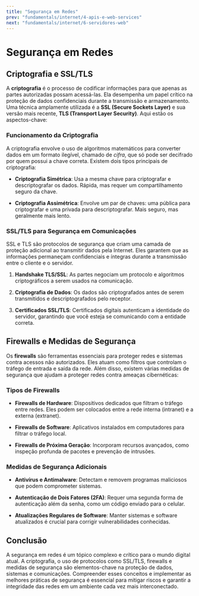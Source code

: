 ```yaml
---
title: "Segurança em Redes"
prev: "fundamentals/internet/4-apis-e-web-services"
next: "fundamentals/internet/6-servidores-web"
---
```

# Segurança em Redes

## Criptografia e SSL/TLS

A **criptografia** é o processo de codificar informações para que apenas as partes autorizadas possam acessá-las. Ela desempenha um papel crítico na proteção de dados confidenciais durante a transmissão e armazenamento. Uma técnica amplamente utilizada é a **SSL (Secure Sockets Layer)** e sua versão mais recente, **TLS (Transport Layer Security)**. Aqui estão os aspectos-chave:

### Funcionamento da Criptografia

A criptografia envolve o uso de algoritmos matemáticos para converter dados em um formato ilegível, chamado de _cifra_, que só pode ser decifrado por quem possui a chave correta. Existem dois tipos principais de criptografia:

- **Criptografia Simétrica**: Usa a mesma chave para criptografar e descriptografar os dados. Rápida, mas requer um compartilhamento seguro da chave.

- **Criptografia Assimétrica**: Envolve um par de chaves: uma pública para criptografar e uma privada para descriptografar. Mais seguro, mas geralmente mais lento.

### SSL/TLS para Segurança em Comunicações

SSL e TLS são protocolos de segurança que criam uma camada de proteção adicional ao transmitir dados pela Internet. Eles garantem que as informações permaneçam confidenciais e íntegras durante a transmissão entre o cliente e o servidor.

1. **Handshake TLS/SSL**: As partes negociam um protocolo e algoritmos criptográficos a serem usados na comunicação.

2. **Criptografia de Dados**: Os dados são criptografados antes de serem transmitidos e descriptografados pelo receptor.

3. **Certificados SSL/TLS**: Certificados digitais autenticam a identidade do servidor, garantindo que você esteja se comunicando com a entidade correta.

## Firewalls e Medidas de Segurança

Os **firewalls** são ferramentas essenciais para proteger redes e sistemas contra acessos não autorizados. Eles atuam como filtros que controlam o tráfego de entrada e saída da rede. Além disso, existem várias medidas de segurança que ajudam a proteger redes contra ameaças cibernéticas:

### Tipos de Firewalls

- **Firewalls de Hardware**: Dispositivos dedicados que filtram o tráfego entre redes. Eles podem ser colocados entre a rede interna (intranet) e a externa (extranet).

- **Firewalls de Software**: Aplicativos instalados em computadores para filtrar o tráfego local.

- **Firewalls de Próxima Geração**: Incorporam recursos avançados, como inspeção profunda de pacotes e prevenção de intrusões.

### Medidas de Segurança Adicionais

- **Antivírus e Antimalware**: Detectam e removem programas maliciosos que podem comprometer sistemas.

- **Autenticação de Dois Fatores (2FA)**: Requer uma segunda forma de autenticação além da senha, como um código enviado para o celular.

- **Atualizações Regulares de Software**: Manter sistemas e software atualizados é crucial para corrigir vulnerabilidades conhecidas.

## Conclusão

A segurança em redes é um tópico complexo e crítico para o mundo digital atual. A criptografia, o uso de protocolos como SSL/TLS, firewalls e medidas de segurança são elementos-chave na proteção de dados, sistemas e comunicações. Compreender esses conceitos e implementar as melhores práticas de segurança é essencial para mitigar riscos e garantir a integridade das redes em um ambiente cada vez mais interconectado.

